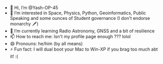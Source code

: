 - 👋 Hi, I’m @Yash-OP-45
- 👀 I’m interested in Space, Physics, Python, Geoinformatics, Public Speaking and some ounces of Student governance (I don't endorse monarchy 🗡️)
- 🌱 I’m currently learning Radio Astronomy, GNSS and a bit of resilience
- 📫 How to reach me: Isn't my profile page enough ??? lolol
- 😄 Pronouns: he/him (by all means)
- ⚡ Fun fact: I will dual boot your Mac to Win-XP if you brag too much abt it! :(

<!---
Yash-OP-45/Yash-OP-45 is a ✨ special ✨ repository because its `README.md` (this file) appears on your GitHub profile.
You can click the Preview link to take a look at your changes.
--->
